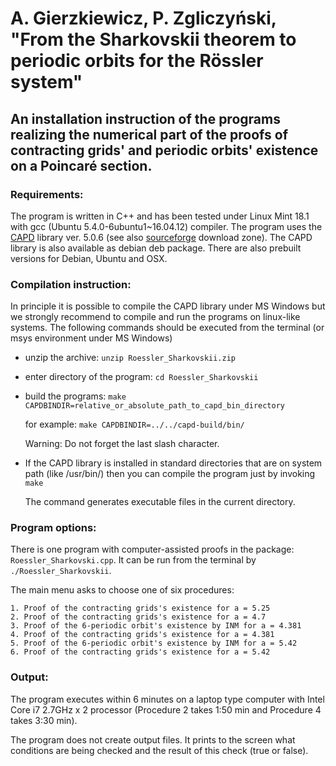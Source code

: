 # A. Gierzkiewicz, P. Zgliczyński, "From the Sharkovskii theorem to periodic orbits for the Rössler system"

## An installation instruction of the programs realizing the numerical part of the proofs of contracting grids' and periodic orbits' existence on a Poincaré section.

### Requirements:
The program is written in C++ and has been tested under Linux Mint 18.1 with gcc (Ubuntu 5.4.0-6ubuntu1~16.04.12) compiler. The program uses the [CAPD](http://capd.ii.uj.edu.pl/) library ver. 5.0.6 (see also [sourceforge](https://sourceforge.net/projects/capd/files/) download zone). The CAPD library is also available as debian deb package. There are also prebuilt versions for Debian, Ubuntu and OSX.

### Compilation instruction:
In principle it is possible to compile the CAPD library under MS Windows but we strongly recommend to compile and run the programs on linux-like systems. The following commands should be executed from the terminal (or msys environment under MS Windows)

- unzip the archive: ```unzip Roessler_Sharkovskii.zip```
- enter directory of the program: ```cd Roessler_Sharkovskii```
- build the programs: ```make CAPDBINDIR=relative_or_absolute_path_to_capd_bin_directory```

    for example: ```make CAPDBINDIR=../../capd-build/bin/```
    
    Warning: Do not forget the last slash character.
- If the CAPD library is installed in standard directories that are on system path (like /usr/bin/) then you can compile the program just by invoking ```make```
    
    The command generates executable files in the current directory.

### Program options:
There is one program with computer-assisted proofs in the package: ```Roessler_Sharkovski.cpp```. 
It can be run from the terminal by ```./Roessler_Sharkovskii```.

The main menu asks to choose one of six procedures:

    1. Proof of the contracting grids's existence for a = 5.25
    2. Proof of the contracting grids's existence for a = 4.7
    3. Proof of the 6-periodic orbit's existence by INM for a = 4.381
    4. Proof of the contracting grids's existence for a = 4.381
    5. Proof of the 6-periodic orbit's existence by INM for a = 5.42
    6. Proof of the contracting grids's existence for a = 5.42 

### Output:

The program executes within 6 minutes on a laptop type computer with Intel Core i7 2.7GHz x 2 processor (Procedure 2 takes 1:50 min and Procedure 4 takes 3:30 min).

The program does not create output files. It prints to the screen what conditions are being checked and the result of this check (true or false).
